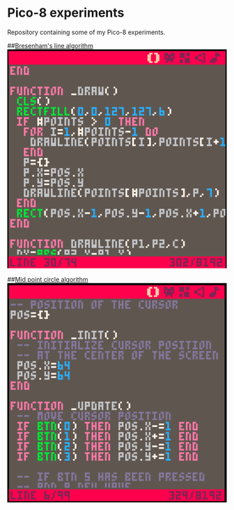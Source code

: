 
# Pico-8 experiments
Repository containing some of my Pico-8 experiments.

##[Bresenham's line algorithm](bresenham.p8)
![Bresenham](imgs/bresenham.gif)

##[Mid point circle algorithm](midpointcircle.p8)
![Mid point](imgs/midpointcircle.gif)